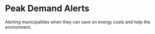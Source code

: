 # Peak Demand Alerts

Alerting municipalities when they can save on energy costs and help the environment.
